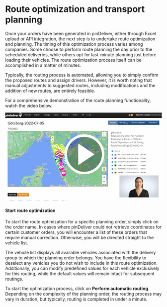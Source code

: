 # Route optimization and transport planning

Once your orders have been generated in pinDeliver, either through Excel upload or API integration, the next step is to undertake route optimization and planning. The timing of this optimization process varies among companies. Some choose to perform route planning the day prior to the scheduled deliveries, while others opt for last-minute planning just before loading their vehicles. The route optimization process itself can be accomplished in a matter of minutes.

Typically, the routing process is automated, allowing you to simply confirm the proposed routes and assign drivers. However, it is worth noting that manual adjustments to suggested routes, including modifications and the addition of new routes, are entirely feasible.

For a comprehensive demonstration of the route planning functionality, watch the video below.
<p float="right">
<a href="https://youtu.be/5eoqk3x4Ee4" target="_blank">
<img  alt="Route Optimization/Transport planning" src="/images/route_optimization_transport_planning_movieclip_screenshot.png" width="600">
</a>
</p>

#### Start route optimization
To start the route optimization for a specific planning order, simply click on the order name. In cases where pinDeliver could not retrieve coordinates for certain customer orders, you will encounter a list of these orders that require manual correction. Otherwise, you will be directed straight to the vehicle list.

The vehicle list displays all available vehicles associated with the delivery group to which the planning order belongs. You have the flexibility to deselect any vehicles you do not wish to include in this route optimization. Additionally, you can modify predefined values for each vehicle exclusively for this routing, while the default values will remain intact for subsequent routings.

To start the optimization process, click on **Perform automatic routing**. Depending on the complexity of the planning order, the routing process may vary in duration, but typically, routing is completed in under a minute.
